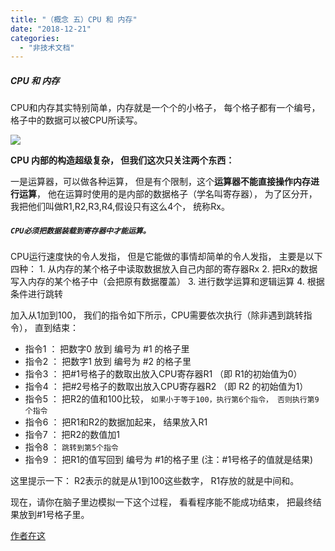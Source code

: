 ```yaml
---
title: "（概念 五）CPU 和 内存"
date: "2018-12-21"
categories: 
  - "非技术文档"
---
```


##### CPU 和 内存

CPU和内存其实特别简单，内存就是一个个的小格子， 每个格子都有一个编号， 格子中的数据可以被CPU所读写。

[![](http://qiniu.dev-share.top/image/png/cpu.png)](http://qiniu.dev-share.top/image/png/cpu.png)

**CPU 内部的构造超级复杂， 但我们这次只关注两个东西：**

一是运算器，可以做各种运算， 但是有个限制，这个**运算器不能直接操作内存进行运算**， 他在运算时使用的是内部的数据格子（学名叫寄存器）， 为了区分开， 我把他们叫做R1,R2,R3,R4,假设只有这么4个， 统称Rx。

##### `CPU必须把数据装载到寄存器中才能运算。`

CPU运行速度快的令人发指， 但是它能做的事情却简单的令人发指， 主要是以下四种： 1. 从内存的某个格子中读取数据放入自己内部的寄存器Rx 2. 把Rx的数据写入内存的某个格子中（会把原有数据覆盖） 3. 进行数学运算和逻辑运算 4. 根据条件进行跳转

加入从1加到100， 我们的指令如下所示，CPU需要依次执行（除非遇到跳转指令）， 直到结束：

- 指令1 ： 把数字0 放到 编号为 #1 的格子里
- 指令2 ： 把数字1 放到 编号为 #2 的格子里
- 指令3 ： 把#1号格子的数取出放入CPU寄存器R1 （即 R1的初始值为0）
- 指令4 ： 把#2号格子的数取出放入CPU寄存器R2 （即 R2 的初始值为1）
- 指令5 ： 把R2的值和100比较， `如果小于等于100，执行第6个指令， 否则执行第9个指令`
- 指令6 ： 把R1和R2的数据加起来， 结果放入R1
- 指令7 ： 把R2的数值加1
- 指令8 ： `跳转到第5个指令`
- 指令9 ： 把R1的值写回到 编号为 #1的格子里 (注：#1号格子的值就是结果)

这里提示一下： R2表示的就是从1到100这些数字， R1存放的就是中间和。

现在，请你在脑子里边模拟一下这个过程， 看看程序能不能成功结束， 把最终结果放到#1号格子里。

[作者在这](https://mp.weixin.qq.com/s?__biz=MzAxOTc0NzExNg==&mid=2665513478&idx=1&sn=400cedb83e396021cbe04e3505cd7c2c&chksm=80d67a45b7a1f35371e2ba94c422adb3c55674eb0d496feeaa7e06f5ea46dd23d68f5c1270e2&scene=21#wechat_redirect "作者在这")
